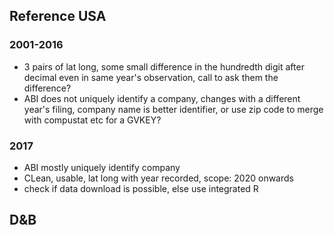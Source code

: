## Reference USA 
### 2001-2016
- 3 pairs of lat long, some small difference in the hundredth digit after decimal even in same year's observation, call to ask them the difference?
- ABI does not uniquely identify a company, changes with a different year's filing, company name is better identifier, or use zip code to merge with compustat etc for a GVKEY?

### 2017
- ABI mostly uniquely identify company
- CLean, usable, lat long with year recorded, scope: 2020 onwards
- check if data download is possible, else use integrated R

## D&B
